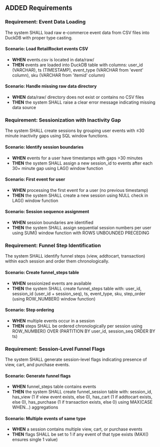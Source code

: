 ## ADDED Requirements

### Requirement: Event Data Loading
The system SHALL load raw e-commerce event data from CSV files into DuckDB with proper type casting.

#### Scenario: Load RetailRocket events CSV
- **WHEN** events.csv is located in data/raw/
- **THEN** events are loaded into DuckDB table with columns: user_id (VARCHAR), ts (TIMESTAMP), event_type (VARCHAR from 'event' column), sku (VARCHAR from 'itemid' column)

#### Scenario: Handle missing raw data directory
- **WHEN** data/raw/ directory does not exist or contains no CSV files
- **THEN** the system SHALL raise a clear error message indicating missing data source

### Requirement: Sessionization with Inactivity Gap
The system SHALL create sessions by grouping user events with ≤30 minute inactivity gaps using SQL window functions.

#### Scenario: Identify session boundaries
- **WHEN** events for a user have timestamps with gaps >30 minutes
- **THEN** the system SHALL assign a new session_id to events after each 30+ minute gap using LAG() window function

#### Scenario: First event for user
- **WHEN** processing the first event for a user (no previous timestamp)
- **THEN** the system SHALL create a new session using NULL check in LAG() window function

#### Scenario: Session sequence assignment
- **WHEN** session boundaries are identified
- **THEN** the system SHALL assign sequential session numbers per user using SUM() window function with ROWS UNBOUNDED PRECEDING

### Requirement: Funnel Step Identification
The system SHALL identify funnel steps (view, addtocart, transaction) within each session and order them chronologically.

#### Scenario: Create funnel_steps table
- **WHEN** sessionized events are available
- **THEN** the system SHALL create funnel_steps table with: user_id, session_id (user_id + session_seq), ts, event_type, sku, step_order (using ROW_NUMBER() window function)

#### Scenario: Step ordering
- **WHEN** multiple events occur in a session
- **THEN** steps SHALL be ordered chronologically per session using ROW_NUMBER() OVER (PARTITION BY user_id, session_seq ORDER BY ts)

### Requirement: Session-Level Funnel Flags
The system SHALL generate session-level flags indicating presence of view, cart, and purchase events.

#### Scenario: Generate funnel flags
- **WHEN** funnel_steps table contains events
- **THEN** the system SHALL create funnel_session table with: session_id, has_view (1 if view event exists, else 0), has_cart (1 if addtocart exists, else 0), has_purchase (1 if transaction exists, else 0) using MAX(CASE WHEN...) aggregations

#### Scenario: Multiple events of same type
- **WHEN** a session contains multiple view, cart, or purchase events
- **THEN** flags SHALL be set to 1 if any event of that type exists (MAX() ensures single 1 value)

